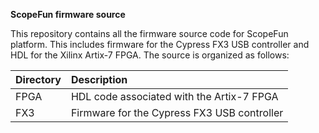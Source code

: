 **ScopeFun firmware source**

This repository contains all the firmware source code for ScopeFun platform. This includes firmware for the Cypress FX3 USB controller and HDL for the Xilinx Artix-7 FPGA. The source is organized as follows:

Directory|Description
:----|:----
FPGA|HDL code associated with the Artix-7 FPGA
FX3|Firmware for the Cypress FX3 USB controller